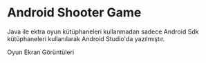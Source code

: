 # Android Shooter Game
Java ile ektra oyun kütüphaneleri kullanmadan sadece Android Sdk kütüphaneleri kullanılarak Android Studio'da yazılmıştır. 

Oyun Ekran Görüntüleri


